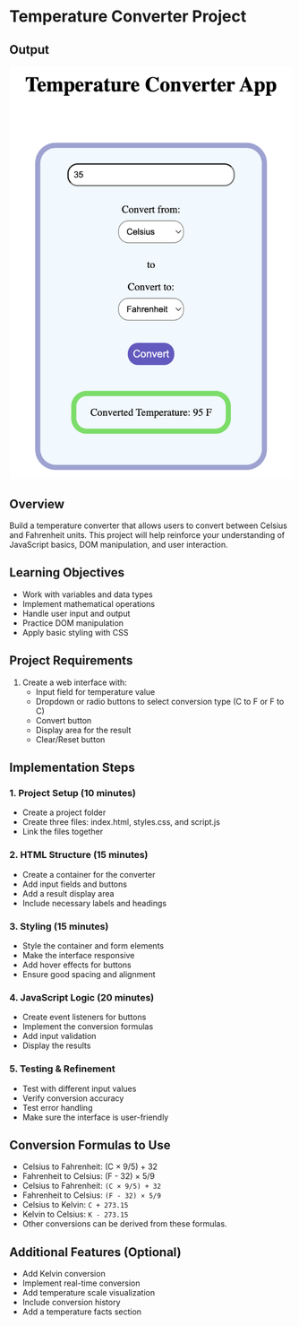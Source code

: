 # Temperature Converter Project

## Output
![alt text](image.png)

## Overview

Build a temperature converter that allows users to convert between Celsius and Fahrenheit units. This project will help reinforce your understanding of JavaScript basics, DOM manipulation, and user interaction.

## Learning Objectives

- Work with variables and data types
- Implement mathematical operations
- Handle user input and output
- Practice DOM manipulation
- Apply basic styling with CSS

## Project Requirements

1. Create a web interface with:
    - Input field for temperature value
    - Dropdown or radio buttons to select conversion type (C to F or F to C)
    - Convert button
    - Display area for the result
    - Clear/Reset button

## Implementation Steps

### 1. Project Setup (10 minutes)

- Create a project folder
- Create three files: index.html, styles.css, and script.js
- Link the files together

### 2. HTML Structure (15 minutes)

- Create a container for the converter
- Add input fields and buttons
- Add a result display area
- Include necessary labels and headings

### 3. Styling (15 minutes)

- Style the container and form elements
- Make the interface responsive
- Add hover effects for buttons
- Ensure good spacing and alignment

### 4. JavaScript Logic (20 minutes)

- Create event listeners for buttons
- Implement the conversion formulas
- Add input validation
- Display the results

### 5. Testing & Refinement

- Test with different input values
- Verify conversion accuracy
- Test error handling
- Make sure the interface is user-friendly

## Conversion Formulas to Use

- Celsius to Fahrenheit: (C × 9/5) + 32
- Fahrenheit to Celsius: (F - 32) × 5/9
- Celsius to Fahrenheit: `(C × 9/5) + 32`
- Fahrenheit to Celsius: `(F - 32) × 5/9`
- Celsius to Kelvin: `C + 273.15`
- Kelvin to Celsius: `K - 273.15`
- Other conversions can be derived from these formulas.

## Additional Features (Optional)

- Add Kelvin conversion
- Implement real-time conversion
- Add temperature scale visualization
- Include conversion history
- Add a temperature facts section